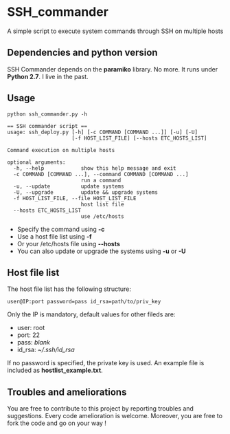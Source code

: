 # SSH_commander
A simple script to execute system commands through SSH on multiple hosts

## Dependencies and python version
SSH Commander depends on the **paramiko** library. No more.
It runs under **Python 2.7**. I live in the past.

## Usage
```
python ssh_commander.py -h

== SSH commander script ==
usage: ssh_deploy.py [-h] [-c COMMAND [COMMAND ...]] [-u] [-U]
                     [-f HOST_LIST_FILE] [--hosts ETC_HOSTS_LIST]

Command execution on multiple hosts

optional arguments:
  -h, --help            show this help message and exit
  -c COMMAND [COMMAND ...], --command COMMAND [COMMAND ...]
                        run a command
  -u, --update          update systems
  -U, --upgrade         update && upgrade systems
  -f HOST_LIST_FILE, --file HOST_LIST_FILE
                        host list file
  --hosts ETC_HOSTS_LIST
                        use /etc/hosts
```
+ Specify the command using **-c**
+ Use a host file list using **-f**
+ Or your /etc/hosts file using **--hosts**
+ You can also update or upgrade the systems using **-u** or **-U**

## Host file list
The host file list has the following structure:
```
user@IP:port password=pass id_rsa=path/to/priv_key
```
Only the IP is mandatory, default values for other fileds are:
+ user: root
+ port: 22
+ pass: *blank*
+ id_rsa: *~/.ssh/id_rsa*

If no password is specified, the private key is used.
An example file is included as **hostlist_example.txt**.

## Troubles and ameliorations
You are free to contribute to this project by reporting troubles and suggestions.
Every code amelioration is welcome.
Moreover, you are free to fork the code and go on your way !
